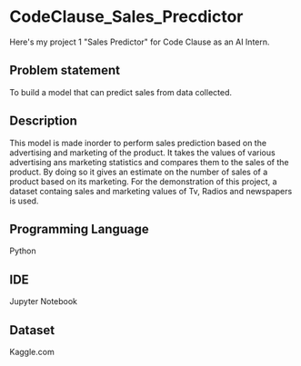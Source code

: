 # CodeClause_Sales_Precdictor
Here's my project 1 "Sales Predictor" for Code Clause as an AI Intern.
## Problem statement
To build a model that can predict sales from data collected.
## Description
This model is made inorder to perform sales prediction based on the advertising and marketing of the product.
It takes the values of various advertising ans marketing statistics and compares them to the sales of the product.
By doing so it gives an estimate on the number of sales of a product based on its marketing.
For the demonstration of this project, a dataset containg sales and marketing values of Tv, Radios and newspapers is used.
## Programming Language
Python
## IDE
Jupyter Notebook
## Dataset
Kaggle.com
